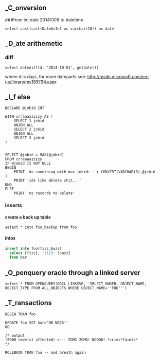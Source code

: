 
## _C_onversion

###from int date 20141009 to datetime


```select cast(cast(DateAsInt as varchar(10)) as date```

## _D_ate arithemetic

### diff

```select datediff(d, '2014-10-01', getdate())```

where d is days, for more dateparts see: http://msdn.microsoft.com/en-us/library/ms189794.aspx

## _I_f else

```
DECLARE @jobid INT

WITH crraaaazzzzy AS (
	SELECT 1 jobid
	UNION ALL
	SELECT 2 jobid
	UNION ALL
	SELECT 3 jobid
)


SELECT @jobid = MAX(@jobid)  
FROM crraaaazzzzy
IF @jobid IS NOT NULL 
BEGIN
	PRINT 'do something with max jobid: ' + CONVERT(VARCHAR(3),@jobid )
	PRINT 'idk like delete shit...'
END
ELSE
	PRINT 'no records to delete'
```

### inserts

#### create a back up table

```select * into foo_backup from foo```

#### intos

```sql
insert into foo(fizz,buzz)
  select [fizz], '3123' [buzz]
  from bar
```

## _O_penquery oracle through a linked server

```select * FROM OPENQUERY(ORCL_LINKSVR, 'SELECT OWNER, OBJECT_NAME, OBJECT_TYPE FROM ALL_OBJECTS WHERE OBJECT_NAME=''FOO''')```

## _T_ransactions

```
BEGIN TRAN foo

UPDATE foo SET bar='OH NOES!'
GO

/* output 
(5000 rows(s) affected) <--- ZOMG ZOMG! NOOOO! *cries*faints*
*/

ROLLBACK TRAN foo -- and breath again
```
